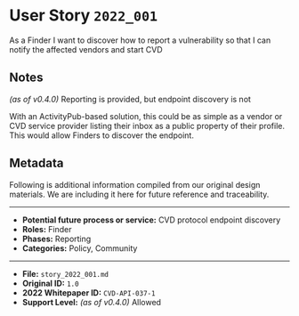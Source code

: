 # User Story `2022_001` #

<!-- story-start -->As a Finder I want to discover how to report a vulnerability so that I can notify the affected vendors and start CVD<!-- story-end -->

## Notes ##

*(as of v0.4.0)*
Reporting is provided, but endpoint discovery is not

With an ActivityPub-based solution, this could be as simple as a vendor or CVD service provider listing
their inbox as a public property of their profile. This would allow Finders to discover the endpoint.

## Metadata ##

Following is additional information compiled from our original design materials.
We are including it here for future reference and traceability.

---

- **Potential future process or service:** CVD protocol endpoint discovery
- **Roles:** Finder
- **Phases:** Reporting
- **Categories:** Policy, Community

---

- **File:** `story_2022_001.md`
- **Original ID:** `1.0`
- **2022 Whitepaper ID:** `CVD-API-037-1`
- **Support Level:** *(as of v0.4.0)* Allowed
